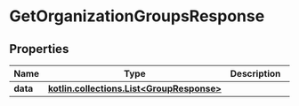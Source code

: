 
# GetOrganizationGroupsResponse

## Properties
Name | Type | Description | Notes
------------ | ------------- | ------------- | -------------
**data** | [**kotlin.collections.List&lt;GroupResponse&gt;**](GroupResponse.md) |  |  [optional]



